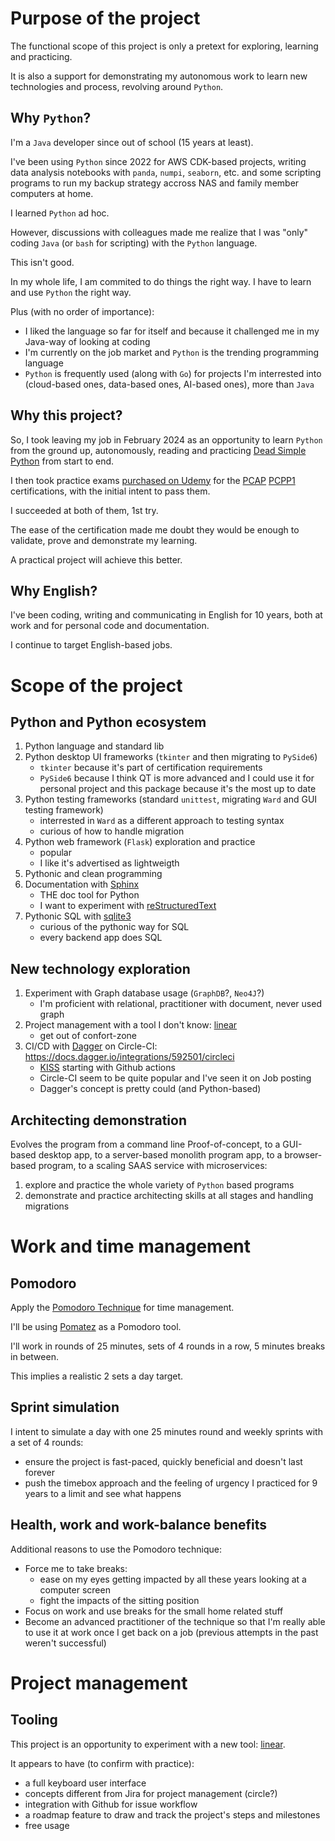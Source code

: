 Purpose of the project
======================

The functional scope of this project is only a pretext for exploring, learning and practicing.

It is also a support for demonstrating my autonomous work to learn new technologies and process, revolving around `Python`.

Why `Python`?
-------------

I'm a `Java` developer since out of school (15 years at least).

I've been using `Python` since 2022 for AWS CDK-based projects, writing data analysis notebooks with `panda`, `numpi`, `seaborn`, etc. and some scripting programs to run my backup strategy accross NAS and family member computers at home.

I learned `Python` ad hoc.

However, discussions with colleagues made me realize that I was "only" coding `Java` (or `bash` for scripting) with the `Python` language.

This isn't good.

In my whole life, I am commited to do things the right way. I have to learn and use `Python` the right way.

Plus (with no order of importance):

* I liked the language so far for itself and because it challenged me in my Java-way of looking at coding
* I'm currently on the job market and `Python` is the trending programming language
* `Python` is frequently used (along with `Go`) for projects I'm interrested into (cloud-based ones, data-based ones, AI-based ones), more than `Java`

Why this project?
-----------------

So, I took leaving my job in February 2024 as an opportunity to learn `Python` from the ground up, autonomously, reading and practicing [Dead Simple Python](https://nostarch.com/dead-simple-python) from start to end.

I then took practice exams [purchased on Udemy](https://www.udemy.com/course/certified-associate-professional-python-pcap-pcpp1/) for the [PCAP](https://pythoninstitute.org/pcap) [PCPP1](https://pythoninstitute.org/pcpp1) certifications, with the initial intent to pass them.

I succeeded at both of them, 1st try.

The ease of the certification made me doubt they would be enough to validate, prove and demonstrate my learning.

A practical project will achieve this better.

Why English?
------------

I've been coding, writing and communicating in English for 10 years, both at work and for personal code and documentation.

I continue to target English-based jobs.

Scope of the project
====================

Python and Python ecosystem
---------------------------

1. Python language and standard lib
2. Python desktop UI frameworks (`tkinter` and then migrating to `PySide6`)
	* `tkinter` because it's part of certification requirements
	* `PySide6` because I think QT is more advanced and I could use it for personal project and this package because it's the most up to date
3. Python testing frameworks (standard `unittest`, migrating `Ward` and GUI testing framework)
	* interrested in `Ward` as a different approach to testing syntax
	* curious of how to handle migration
4. Python web framework (`Flask`) exploration and practice
	* popular
	* I like it's advertised as lightweigth
5. Pythonic and clean programming
6. Documentation with [Sphinx](https://www.sphinx-doc.org/en/master/)
	* THE doc tool for Python
	* I want to experiment with [reStructuredText](https://docutils.sourceforge.io/rst.html)
7. Pythonic SQL with [sqlite3](https://docs.python.org/3/library/sqlite3.html)
	* curious of the pythonic way for SQL
	* every backend app does SQL

New technology exploration
--------------------------

1. Experiment with Graph database usage (`GraphDB`?, `Neo4J`?)
	* I'm proficient with relational, practitioner with document, never used graph
2. Project management with a tool I don't know: [linear](https://linear.app)
	* get out of confort-zone
3. CI/CD with [Dagger](https://dagger.io/) on Circle-CI: https://docs.dagger.io/integrations/592501/circleci
	* [KISS](https://fr.wikipedia.org/wiki/Principe_KISS) starting with Github actions
	* Circle-CI seem to be quite popular and I've seen it on Job posting
	* Dagger's concept is pretty could (and Python-based)

Architecting demonstration
--------------------------

Evolves the program from a command line Proof-of-concept, to a GUI-based desktop app, to a server-based monolith program app, to a browser-based program, to a scaling SAAS service with microservices:

1. explore and practice the whole variety of `Python` based programs
2. demonstrate and practice architecting skills at all stages and handling migrations



Work and time management
========================

Pomodoro
--------

Apply the [Pomodoro Technique](https://en.wikipedia.org/wiki/Pomodoro_Technique) for time management.

I'll be using [Pomatez](https://github.com/zidoro/pomatez) as a Pomodoro tool.

I'll work in rounds of 25 minutes, sets of 4 rounds in a row, 5 minutes breaks in between.

This implies a realistic 2 sets a day target.

Sprint simulation
-----------------

I intent to simulate a day with one 25 minutes round and weekly sprints with a set of 4 rounds:

* ensure the project is fast-paced, quickly beneficial and doesn't last forever
* push the timebox approach and the feeling of urgency I practiced for 9 years to a limit and see what happens


Health, work and work-balance benefits
--------------------------------------

Additional reasons to use the Pomodoro technique:

* Force me to take breaks:
	* ease on my eyes getting impacted by all these years looking at a computer screen
	* fight the impacts of the sitting position
* Focus on work and use breaks for the small home related stuff
* Become an advanced practitioner of the technique so that I'm really able to use it at work once I get back on a job (previous attempts in the past weren't successful)

Project management
==================

Tooling
-------

This project is an opportunity to experiment with a new tool: [linear](https://linear.app).

It appears to have (to confirm with practice):

* a full keyboard user interface
* concepts different from Jira for project management (circle?)
* integration with Github for issue workflow
* a roadmap feature to draw and track the project's steps and milestones
* free usage